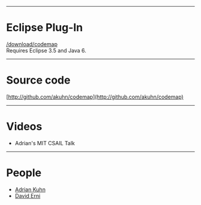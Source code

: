 &nbsp;

---
# Eclipse Plug-In
[/download/codemap](%base_url%/download/codemap)<br/>Requires Eclipse 3.5 and Java 6.

---
# Source code
[http://github.com/akuhn/codemap](http://github.com/akuhn/codemap)

---
# Videos

-  Adrian's MIT CSAIL Talk

---
# People

- [Adrian Kuhn](%base_url%/wiki/alumni/adriankuhn)
- [David Erni](%base_url%/wiki/alumni/daviderni)
